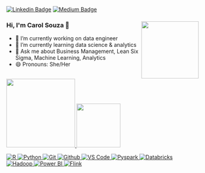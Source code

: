 [![Linkedin Badge](https://img.shields.io/badge/-LinkedIn-blue?style=flat-square&logo=Linkedin&logoColor=white&link=https://www.linkedin.com/in/karinnecristinapereira//)](https://www.linkedin.com/in/carol-souza-data/)
[![Medium Badge](https://img.shields.io/badge/-Medium-black?style=flat-square&logo=Medium&logoColor=white&link=https://medium.com/)](https://medium.com/)


### Hi, I'm Carol Souza 👋<img align="right" height="150em" src="https://cdn.discordapp.com/attachments/889926514525736964/889926727130820638/carol_babi.gif">
- 🔭 I’m currently working on data engineer
- 🌱 I’m currently learning data science & analytics
- 💬 Ask me about Business Management, Lean Six Sigma, Machine Learning, Analytics
- 😄 Pronouns: She/Her 

##
 <div>
  <a href="https://github.com/carolbabi">
  <img height="180em" src="https://github-readme-stats.vercel.app/api?username=carolbabi&show_icons=true&theme=radical&include_all_commits=true&count_private=true"/>
  <img height="115em" src="https://github-readme-stats.vercel.app/api/top-langs/?username=carolbabi&layout=compact&langs_count=7&theme=radical"/>
</div>
  
 ![R](https://img.shields.io/badge/-R-black?style=flat-square&logo=R)
 ![Python](https://img.shields.io/badge/-Python-black?style=flat-square&logo=Python)
 ![Git](https://img.shields.io/badge/-Git-black?style=flat-square&logo=Git)
 ![Github](https://img.shields.io/badge/-Github-black?style=flat-square&logo=Github)
 ![VS Code](https://img.shields.io/badge/-VS%20Code-black?style=flat-square&logo=visual-studio-code)
 ![Pyspark](https://img.shields.io/badge/-Pyspark-black?style=flat-square&logo=Apache-Spark)
 ![Databricks](https://img.shields.io/badge/-Databricks-black?style=flat-square&logo=Databricks)
 ![Hadoop](https://img.shields.io/badge/-Hadoop-black?style=flat-square&logo=Apache-Hadoop)
 ![Power BI](https://img.shields.io/badge/-Power%20BI-black?style=plastic&logo=Power-BI) 
 ![Flink](https://img.shields.io/badge/-Flink-black?style=flat-square&logo=Flink)
 
 
</div>

##
<div> 

  
